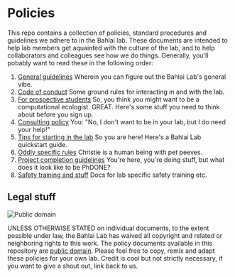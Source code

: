 # Policies

This repo contains a collection of policies, standard procedures and guidelines we adhere to in the Bahlai lab. These documents are intended to help lab members get aquainted with the culture of the lab, and to help collaborators and colleagues see how we do things. Generally, you'll pobably want to read these in the following order:

1. [General guidelines](https://github.com/BahlaiLab/Policies/blob/master/general_guidelines.md) Wherein you can figure out the Bahlai Lab's general vibe.
2. [Code of conduct](https://github.com/BahlaiLab/Policies/blob/master/Code_of_conduct.md) Some ground rules for interacting in and with the lab.
3. [For prospective students](https://github.com/BahlaiLab/Policies/blob/master/letter_to_prospective_student.md) So, you think you might want to be a computational ecologist. GREAT. Here's some stuff you need to think about before you sign up.
4. [Consulting policy](https://github.com/BahlaiLab/Policies/blob/master/Consulting.md) You: "No, I don't want to be in your lab, but I do need your help!"
5. [Tips for starting in the lab](https://github.com/BahlaiLab/Policies/blob/master/tips_for_new_personnel.md) So you are here! Here's a Bahlai Lab quickstart guide.
6. [Oddly specific rules](https://github.com/BahlaiLab/Policies/blob/master/Oddly_specific_rules.md) Christie is a human being with pet peeves.
7. [Project completion guidelines](https://github.com/BahlaiLab/Policies/blob/master/Project_completion.md) You're here, you're doing stuff, but what does it look like to be PhDONE?
8. [Safety training and stuff](https://github.com/BahlaiLab/Policies/blob/master/Bahlai%20Lab_Lab%20Specific%20Training.pdf) Docs for lab specific safety training etc.

## Legal stuff

![Public domain](http://i.creativecommons.org/p/zero/1.0/88x31.png)

UNLESS OTHERWISE STATED on individual documents, to the extent possible under law, the Bahlai Lab has waived all copyright and related or neighboring rights to this work.
The policy documents available in this repository are [public domain](http://creativecommons.org/publicdomain/zero/1.0/). Please feel free to copy, remix and adapt these policies for your own lab. Credit is cool but not strictly necessary, if you want to give a shout out, link back to us.

